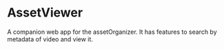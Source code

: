 # AssetViewer
A companion web app for the assetOrganizer. It has features to search by metadata of video and view it.
